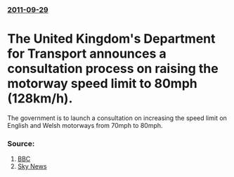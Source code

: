 ### [2011-09-29](/news/2011/09/29/index.md)

# The United Kingdom's Department for Transport announces a consultation process on raising the motorway speed limit to 80mph (128km/h). 

The government is to launch a consultation on increasing the speed limit on English and Welsh motorways from 70mph to 80mph.


### Source:

1. [BBC](http://www.bbc.co.uk/news/uk-politics-15116064)
2. [Sky News](http://news.sky.com/home/uk-news/article/16079703)
